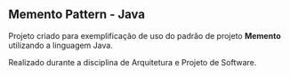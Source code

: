 ## Memento Pattern - Java

Projeto criado para exemplificação de uso do padrão de projeto **Memento** utilizando a linguagem Java.

Realizado durante a disciplina de Arquitetura e Projeto de Software.